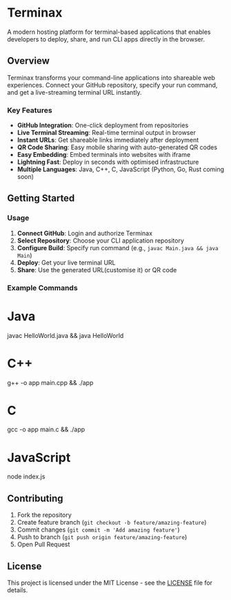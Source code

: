 # Terminax

A modern hosting platform for terminal-based applications that enables developers to deploy, share, and run CLI apps directly in the browser.

## Overview

Terminax transforms your command-line applications into shareable web experiences. Connect your GitHub repository, specify your run command, and get a live-streaming terminal URL instantly.

### Key Features

- **GitHub Integration**: One-click deployment from repositories
- **Live Terminal Streaming**: Real-time terminal output in browser
- **Instant URLs**: Get shareable links immediately after deployment
- **QR Code Sharing**: Easy mobile sharing with auto-generated QR codes
- **Easy Embedding**: Embed terminals into websites with iframe
- **Lightning Fast**: Deploy in seconds with optimised infrastructure
- **Multiple Languages**: Java, C++, C, JavaScript (Python, Go, Rust coming soon)

## Getting Started


### Usage

1. **Connect GitHub**: Login and authorize Terminax
2. **Select Repository**: Choose your CLI application repository
3. **Configure Build**: Specify run command (e.g., `javac Main.java && java Main`)
4. **Deploy**: Get your live terminal URL
5. **Share**: Use the generated URL(customise it) or QR code

### Example Commands

# Java
javac HelloWorld.java && java HelloWorld

# C++
g++ -o app main.cpp && ./app

# C
gcc -o app main.c && ./app

# JavaScript
node index.js

## Contributing

1. Fork the repository
2. Create feature branch (`git checkout -b feature/amazing-feature`)
3. Commit changes (`git commit -m 'Add amazing feature'`)
4. Push to branch (`git push origin feature/amazing-feature`)
5. Open Pull Request

## License

This project is licensed under the MIT License - see the [LICENSE](LICENSE) file for details.
